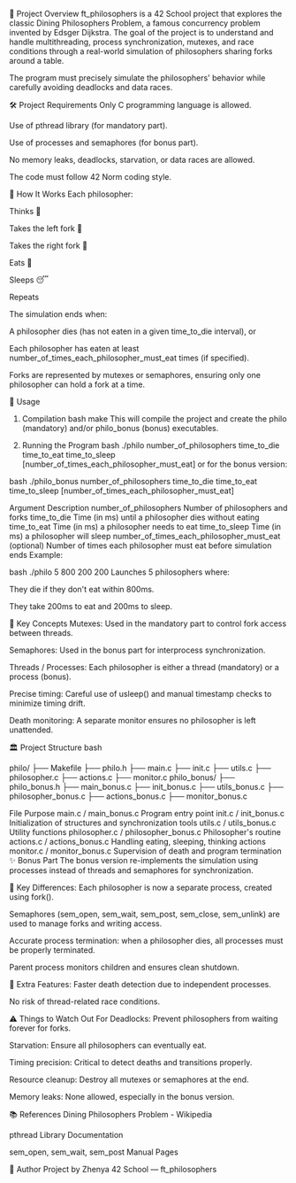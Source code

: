 📖 Project Overview
ft_philosophers is a 42 School project that explores the classic Dining Philosophers Problem, a famous concurrency problem invented by Edsger Dijkstra.
The goal of the project is to understand and handle multithreading, process synchronization, mutexes, and race conditions through a real-world simulation of philosophers sharing forks around a table.

The program must precisely simulate the philosophers' behavior while carefully avoiding deadlocks and data races.

🛠 Project Requirements
Only C programming language is allowed.

Use of pthread library (for mandatory part).

Use of processes and semaphores (for bonus part).

No memory leaks, deadlocks, starvation, or data races are allowed.

The code must follow 42 Norm coding style.

🎯 How It Works
Each philosopher:

Thinks 🧠

Takes the left fork 🍴

Takes the right fork 🍴

Eats 🍝

Sleeps 😴

Repeats

The simulation ends when:

A philosopher dies (has not eaten in a given time_to_die interval), or

Each philosopher has eaten at least number_of_times_each_philosopher_must_eat times (if specified).

Forks are represented by mutexes or semaphores, ensuring only one philosopher can hold a fork at a time.

🧩 Usage
1. Compilation
bash
make
This will compile the project and create the philo (mandatory) and/or philo_bonus (bonus) executables.

2. Running the Program
bash
./philo number_of_philosophers time_to_die time_to_eat time_to_sleep [number_of_times_each_philosopher_must_eat]
or for the bonus version:

bash
./philo_bonus number_of_philosophers time_to_die time_to_eat time_to_sleep [number_of_times_each_philosopher_must_eat]

Argument	Description
number_of_philosophers	Number of philosophers and forks
time_to_die	Time (in ms) until a philosopher dies without eating
time_to_eat	Time (in ms) a philosopher needs to eat
time_to_sleep	Time (in ms) a philosopher will sleep
number_of_times_each_philosopher_must_eat	(optional) Number of times each philosopher must eat before simulation ends
Example:

bash
./philo 5 800 200 200
Launches 5 philosophers where:

They die if they don't eat within 800ms.

They take 200ms to eat and 200ms to sleep.

🧠 Key Concepts
Mutexes: Used in the mandatory part to control fork access between threads.

Semaphores: Used in the bonus part for interprocess synchronization.

Threads / Processes: Each philosopher is either a thread (mandatory) or a process (bonus).

Precise timing: Careful use of usleep() and manual timestamp checks to minimize timing drift.

Death monitoring: A separate monitor ensures no philosopher is left unattended.

🏛 Project Structure
bash

philo/
├── Makefile
├── philo.h
├── main.c
├── init.c
├── utils.c
├── philosopher.c
├── actions.c
├── monitor.c
philo_bonus/
├── philo_bonus.h
├── main_bonus.c
├── init_bonus.c
├── utils_bonus.c
├── philosopher_bonus.c
├── actions_bonus.c
├── monitor_bonus.c

File	Purpose
main.c / main_bonus.c	Program entry point
init.c / init_bonus.c	Initialization of structures and synchronization tools
utils.c / utils_bonus.c	Utility functions
philosopher.c / philosopher_bonus.c	Philosopher's routine
actions.c / actions_bonus.c	Handling eating, sleeping, thinking actions
monitor.c / monitor_bonus.c	Supervision of death and program termination
✨ Bonus Part
The bonus version re-implements the simulation using processes instead of threads and semaphores for synchronization.

🚀 Key Differences:
Each philosopher is now a separate process, created using fork().

Semaphores (sem_open, sem_wait, sem_post, sem_close, sem_unlink) are used to manage forks and writing access.

Accurate process termination: when a philosopher dies, all processes must be properly terminated.

Parent process monitors children and ensures clean shutdown.

🌟 Extra Features:
Faster death detection due to independent processes.

No risk of thread-related race conditions.

⚠️ Things to Watch Out For
Deadlocks: Prevent philosophers from waiting forever for forks.

Starvation: Ensure all philosophers can eventually eat.

Timing precision: Critical to detect deaths and transitions properly.

Resource cleanup: Destroy all mutexes or semaphores at the end.

Memory leaks: None allowed, especially in the bonus version.

📚 References
Dining Philosophers Problem - Wikipedia

pthread Library Documentation

sem_open, sem_wait, sem_post Manual Pages

🧙 Author
Project by  Zhenya
42 School — ft_philosophers

